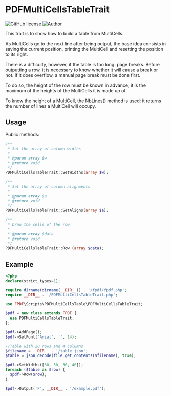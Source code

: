 # PDFMultiCellsTableTrait

![GitHub license](https://img.shields.io/badge/license-FPDF-green)
[![Author](https://img.shields.io/badge/author-Olivier-blue)](mailto:oliver@fpdf.org?subject=Table%20with%20MultiCells)

This trait is to show how to build a table from MultiCells.

As MultiCells go to the next line after being output, the base idea consists in saving the current position, printing the MultiCell and resetting the position to its right.

There is a difficulty, however, if the table is too long: page breaks. Before outputting a row, it is necessary to know whether it will cause a break or not. If it does overflow, a manual page break must be done first.

To do so, the height of the row must be known in advance; it is the maximum of the heights of the MultiCells it is made up of.

To know the height of a MultiCell, the NbLines() method is used: it returns the number of lines a MultiCell will occupy.

## Usage

Public methods:

```php
/**
 * Set the array of column widths
 *
 * @param array $w
 * @return void
 */
PDFMultiCellsTableTrait::SetWidths(array $w);

/**
 * Set the array of column alignments
 *
 * @param array $a
 * @return void
 */
PDFMultiCellsTableTrait::SetAligns(array $a);

/**
 * Draw the cells of the row
 *
 * @param array $data
 * @return void
 */
PDFMultiCellsTableTrait::Row (array $data);
```

## Example

```php
<?php
declare(strict_types=1);

require dirname(dirname(__DIR__)) . '/fpdf/fpdf.php';
require __DIR__ . '/PDFMultiCellsTableTrait.php';

use FPDF\Scripts\PDFMultiCellsTable\PDFMultiCellsTableTrait;

$pdf = new class extends FPDF {
  use PDFMultiCellsTableTrait;
};

$pdf->AddPage();
$pdf->SetFont('Arial', '', 14);

//Table with 20 rows and 4 columns
$filename = __DIR__ . '/table.json';
$table = json_decode(file_get_contents($filename), true);

$pdf->SetWidths([30, 50, 30, 40]);
foreach ($table as $row) {
  $pdf->Row($row);
}

$pdf->Output('F', __DIR__ . '/example.pdf');
```
